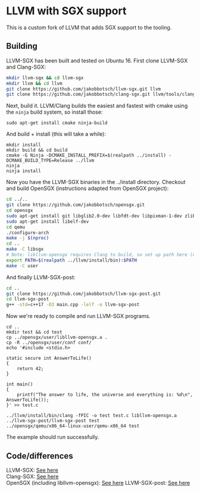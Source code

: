 # LLVM with SGX support
This is a custom fork of LLVM that adds SGX support to the tooling.

## Building
LLVM-SGX has been built and tested on Ubuntu 16. First clone LLVM-SGX and Clang-SGX:
```bash
mkdir llvm-sgx && cd llvm-sgx
mkdir llvm && cd llvm
git clone https://github.com/jakobbotsch/llvm-sgx.git llvm
git clone https://github.com/jakobbotsch/clang-sgx.git llvm/tools/clang
```

Next, build it. LLVM/Clang builds the easiest and fastest with cmake using the `ninja` build system, so install those:
```
sudo apt-get install cmake ninja-build
```
And build + install (this will take a while):
```
mkdir install
mkdir build && cd build
cmake -G Ninja -DCMAKE_INSTALL_PREFIX=$(realpath ../install) -DCMAKE_BUILD_TYPE=Release ../llvm
ninja
ninja install
```

Now you have the LLVM-SGX binaries in the ../install directory. Checkout and build OpenSGX (instructions adapted from OpenSGX project):

```bash
cd ../..
git clone https://github.com/jakobbotsch/opensgx.git
cd opensgx
sudo apt-get install git libglib2.0-dev libfdt-dev libpixman-1-dev zlib1g-dev libaio-dev libssl-dev
sudo apt-get install libelf-dev
cd qemu
./configure-arch
make -j $(nproc)
cd ..
make -C libsgx
# Note: libllvm-opensgx requires Clang to build, so set up path here (only needed if Clang is not installed)
export PATH=$(realpath ../llvm/install/bin):$PATH
make -C user
```

And finally LLVM-SGX-post:

```bash
cd ..
git clone https://github.com/jakobbotsch/llvm-sgx-post.git
cd llvm-sgx-post
g++ -std=c++17 -O3 main.cpp -lelf -o llvm-sgx-post
```

Now we're ready to compile and run LLVM-SGX programs.

```
cd ..
mkdir test && cd test
cp ../opensgx/user/libllvm-opensgx.a .
cp -R ../opensgx/user/conf conf/
echo '#include <stdio.h>

static secure int AnswerToLife()
{
    return 42;
}

int main()
{
    printf("The answer to life, the universe and everything is: %d\n", AnswerToLife());
}' >> test.c

../llvm/install/bin/clang -fPIC -o test test.c libllvm-opensgx.a
../llvm-sgx-post/llvm-sgx-post test
../opensgx/qemu/x86_64-linux-user/qemu-x86_64 test
```

The example should run successfully.

## Code/differences
LLVM-SGX: [See here](https://github.com/llvm-mirror/llvm/compare/master...jakobbotsch:master)  
Clang-SGX: [See here](https://github.com/llvm-mirror/clang/compare/master...jakobbotsch:master)  
OpenSGX (including libllvm-opensgx): [See here](https://github.com/sslab-gatech/opensgx/compare/master...jakobbotsch:master)
LLVM-SGX-post: [See here](https://github.com/jakobbotsch/llvm-sgx-post/blob/master/main.cpp)